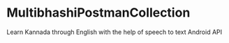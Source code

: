 # MultibhashiPostmanCollection
Learn Kannada through English with the help of speech to text Android API   
